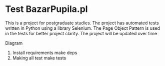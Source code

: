# Test BazarPupila.pl
This is a project for postgraduate studies. The project has automated tests written in Python using a library
Selenium. The Page Object Pattern is used in the tests for better project clarity. The project will be updated over time

Diagram
1. Install requirements
make deps
2. Making all test
make tests